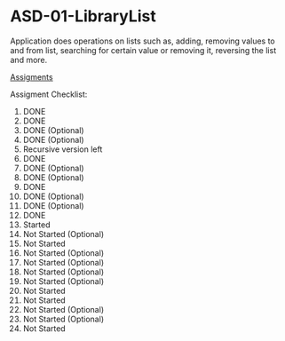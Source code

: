 # ASD-01-LibraryList

Application does operations on lists such as, adding, removing values to and from list, searching for certain value or removing it, reversing the list and more.

[Assigments](http://www.is.umk.pl/~norbert/asd/lab-zadania.pdf)

Assigment Checklist:

1. DONE 
2. DONE
3. DONE (Optional)
4. DONE (Optional)
5. Recursive version left
6. DONE
7. DONE (Optional)
8. DONE (Optional)
9. DONE
10. DONE (Optional)
11. DONE (Optional)
12. DONE
13. Started
14. Not Started (Optional)
15. Not Started
16. Not Started (Optional)
17. Not Started (Optional)
18. Not Started (Optional)
19. Not Started (Optional)
20. Not Started
21. Not Started
22. Not Started (Optional)
23. Not Started (Optional)
24. Not Started
